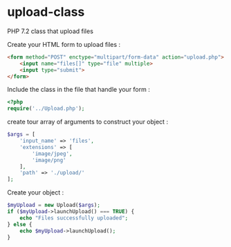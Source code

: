 # upload-class
PHP 7.2 class that upload files

Create your HTML form to upload files :
```html
<form method="POST" enctype="multipart/form-data" action="upload.php">
    <input name="files[]" type="file" multiple>
    <input type="submit">
</form>
```

Include the class in the file that handle your form :
```php
<?php
require('../Upload.php');
```

create tour array of arguments to construct your object :
```php
$args = [
    'input_name' => 'files',
    'extensions' => [
        'image/jpeg',
        'image/png'
    ],
    'path' => './upload/'
];
```

Create your object :
```php
$myUpload = new Upload($args);
if ($myUpload->launchUpload() === TRUE) {
    echo "Files successfully uploaded";
} else {
    echo $myUpload->launchUpload();
}
```
